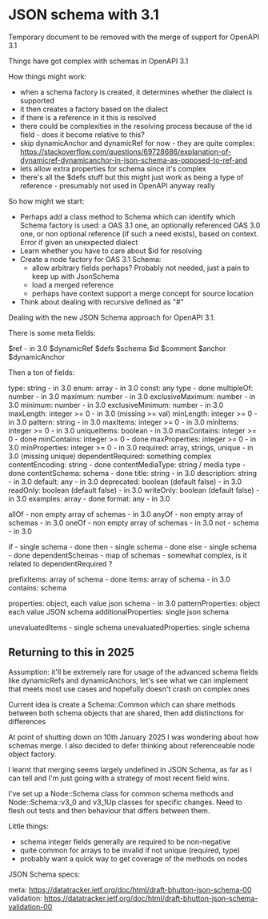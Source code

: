 # JSON schema with 3.1

Temporary document to be removed with the merge of support for OpenAPI 3.1

Things have got complex with schemas in OpenAPI 3.1

How things might work:

- when a schema factory is created, it determines whether the dialect is supported
- it then creates a factory based on the dialect
- if there is a reference in it this is resolved
- there could be complexities in the resolving process because of the id field - does it become relative to this?
- skip dynamicAnchor and dynamicRef for now - they are quite complex: https://stackoverflow.com/questions/69728686/explanation-of-dynamicref-dynamicanchor-in-json-schema-as-opposed-to-ref-and
- lets allow extra properties for schema since it's complex
- there's all the $defs stuff but this might just work as being a type of reference - presumably not used in OpenAPI anyway really

So how might we start:

- Perhaps add a class method to Schema which can identify which Schema factory is used: a OAS 3.1 one, an optionally referenced OAS 3.0 one, or non optional reference (if such a need exists), based on context. Error if given an unexpected dialect
- Learn whether you have to care about $id for resolving
- Create a node factory for OAS 3.1 Schema:
  - allow arbitrary fields perhaps? Probably not needed, just a pain to keep up with JsonSchema
  - load a merged reference
  - perhaps have context support a merge concept for source location
- Think about dealing with recursive defined as "#"

Dealing with the new JSON Schema approach for OpenAPI 3.1.

There is some meta fields:

$ref - in 3.0
$dynamicRef
$defs
$schema
$id
$comment
$anchor
$dynamicAnchor

Then a ton of fields:

type: string - in 3.0
enum: array - in 3.0
const: any type - done
multipleOf: number - in 3.0
maximum: number - in 3.0
exclusiveMaximum: number - in 3.0
minimum: number - in 3.0
exclusiveMinimum: number - in 3.0
maxLength: integer >= 0 - in 3.0 (missing >= val)
minLength: integer >= 0 - in 3.0
pattern: string - in 3.0
maxItems: integer >= 0 - in 3.0
minItems: integer >= 0 - in 3.0
uniqueItems: boolean - in 3.0
maxContains: integer >= 0 - done
minContains: integer >= 0 - done
maxProperties: integer >= 0 - in 3.0
minProperties: integer >= 0 - in 3.0
required: array, strings, unique - in 3.0 (missing unique)
dependentRequired: something complex
contentEncoding: string - done
contentMediaType: string / media type - done
contentSchema: schema - done
title: string - in 3.0
description: string - in 3.0
default: any - in 3.0
deprecated: boolean (default false) - in 3.0
readOnly: boolean (default false) - in 3.0
writeOnly: boolean (default false) - in 3.0
examples: array - done
format: any - in 3.0

allOf - non empty array of schemas - in 3.0
anyOf - non empty array of schemas - in 3.0
oneOf - non empty array of schemas - in 3.0
not - schema - in 3.0

if - single schema - done
then - single schema - done
else - single schema - done
dependentSchemas - map of schemas - somewhat complex, is it related to dependentRequired ?

prefixItems: array of schema - done
items: array of schema - in 3.0
contains: schema

properties: object, each value json schema - in 3.0
patternProperties: object each value JSON schema
additionalProperties: single json schema

unevaluatedItems - single schema
unevaluatedProperties: single schema


## Returning to this in 2025

Assumption: it'll be extremely rare for usage of the advanced schema fields like dynamicRefs and dynamicAnchors, let's see what we can implement that meets most use cases and hopefully doesn't crash on complex ones

Current idea is create a Schema::Common which can share methods between both schema objects that are shared, then add distinctions for differences

At point of shutting down on 10th January 2025 I was wondering about how schemas merge. I also decided to defer thinking about referenceable node object factory.

I learnt that merging seems largely undefined in JSON Schema, as far as I can tell and I'm just going with a strategy of most recent field wins.

I've set up a Node::Schema class for common schema methods and Node::Schema::v3_0 and v3_1Up classes for specific changes. Need to flesh out
tests and then behaviour that differs between them.

Little things:
- schema integer fields generally are required to be non-negative
- quite common for arrays to be invalid if not unique (required, type)
- probably want a quick way to get coverage of the methods on nodes

JSON Schema specs:

meta: https://datatracker.ietf.org/doc/html/draft-bhutton-json-schema-00
validation: https://datatracker.ietf.org/doc/html/draft-bhutton-json-schema-validation-00
